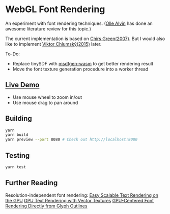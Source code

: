# WebGL Font Rendering

An experiment with font rendering techniques.
([Olle Alvin](https://lup.lub.lu.se/luur/download?func=downloadFile&recordOId=9024910&fileOId=9024911) has done an awesome literature review for this topic.)

The current implementation is based on [Chirs Green(2007)](https://steamcdn-a.akamaihd.net/apps/valve/2007/SIGGRAPH2007_AlphaTestedMagnification.pdf). But I would also like to implement [Viktor Chlumský(2015)](https://github.com/Chlumsky/msdfgen/files/3050967/thesis.pdf) later.

To-Do:

- Replace tinySDF with [msdfgen-wasm](https://github.com/painfulexistence/msdfgen-wasm) to get better rendering result
- Move the font texture generation procedure into a worker thread

## [Live Demo](https://webgl-font-rendering.onrender.com)

- Use mouse wheel to zoom in/out
- Use mouse drag to pan around

## Building

```bash
yarn
yarn build
yarn preview --port 8080 # Check out http://localhost:8080
```

## Testing

```bash
yarn test
```

## Further Reading

Resolution-independent font rendering:
[Easy Scalable Text Rendering on the GPU](https://medium.com/@evanwallace/easy-scalable-text-rendering-on-the-gpu-c3f4d782c5ac)
[GPU Text Rendering with Vector Textures](https://wdobbie.com/post/gpu-text-rendering-with-vector-textures/)
[GPU-Centered Font Rendering Directly from Glyph Outlines](https://jcgt.org/published/0006/02/02/)
